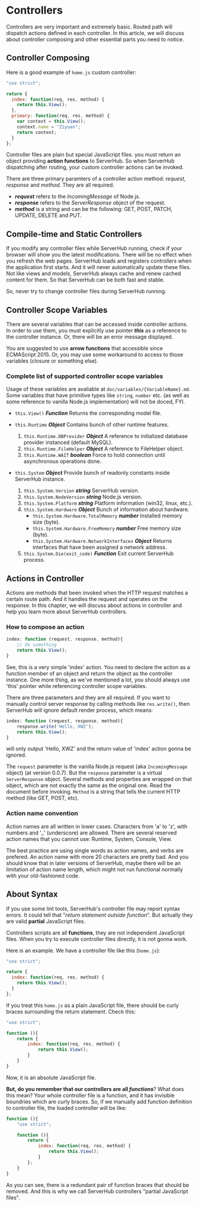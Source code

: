 # Controllers

Controllers are very important and extremely basic. Routed path will dispatch actions defined in each controller. In this article, we will discuss about controller composing and other essential parts you need to notice.

## Controller Composing

Here is a good example of `home.js` custom controller:

```js
"use strict";

return {
  index: function(req, res, method) {
    return this.View();
  },
  primary: function(req, res, method) {
    var context = this.View();
    context.name = "Ziyuan";
    return context;
  }
};
```

Controller files are plain but special JavaScript files. you must return an object providing **action functions** to ServerHub. So when ServerHub dispatching after routing, your custom controller actions can be invoked.

There are three primary paramters of a controller action method: _request_, _response_ and _method_. They are all required.

* **_request_** refers to the _IncomingMessage_ of Node.js.
* **_response_** refers to the _ServerResponse_ object of the request.
* **_method_** is a string and can be the following: GET, POST, PATCH, UPDATE, DELETE and PUT.

## Compile-time and Static Controllers

If you modify any controller files while ServerHub running, check if your browser will show you the latest modifications. There will be no effect when you refresh the web pages. ServerHub loads and registers controllers when the application first starts. And it will never automatically update these files. Not like views and models, ServerHub always cache and renew cached content for them. So that ServerHub can be both fast and stable.

So, never try to change controller files during ServerHub running.

## Controller Scope Variables

There are several variables that can be accessed inside controller actions. In order to use them, you must explicitly use pointer **_this_** as a reference to the controller instance. Or, there will be an error message displayed.

You are suggested to use **arrow functions** that accessible since ECMAScript 2015. Or, you may use some workaround to access to those variables (closure or something else).

### Complete list of supported controller scope variables

Usage of these variables are avaliable at `doc/variables/{VariableName}.md`. Some variables that have primitive types like `string`, `number` etc. (as well as some reference to vanilla Node.js implementation) will not be doced, FYI.

* `this.View()` **_Function_** Returns the corresponding model file.
* `this.Runtime` **_Object_** Contains bunch of other runtime features.

  1.  `this.Runtime.DBProvider` **_Object_** A reference to initialized database provider instanced (default MySQL).
  1.  `this.Runtime.FileHelper` **_Object_** A reference to FileHelper object.
  1.  `this.Runtime.WAIT` **_boolean_** Force to hold connection until asynchronous operations done.

* `this.System` **_Object_** Provide bunch of readonly constants inside ServerHub instance.
  1.  `this.System.Version` **_string_** ServerHub version.
  1.  `this.System.NodeVersion` **_string_** Node.js version.
  1.  `this.System.Platform` **_string_** Platform information (win32, linux, etc.).
  1.  `this.System.Hardware` **_Object_** Bunch of information about hardware.
      * `this.System.Hardware.TotalMemory` **_number_** Installed memory size (byte).
      * `this.System.Hardware.FreeMemory` **_number_** Free memory size (byte).
      * `this.System.Hardware.NetworkInterfaces` **_Object_** Returns interfaces that have been assigned a network address.
  1.  `this.System.Die(exit_code)` **_Function_** Exit current ServerHub process.

## Actions in Controller

Actions are methods that been invoked when the HTTP request matches a certain route path. And it handles the request and operates on the response. In this chapter, we will discuss about actions in controller and help you learn more about ServerHub controllers.

### How to compose an action

```js
index: function (request, response, method){
    // do something
    return this.View();
}
```

See, this is a very simple 'index' action. You need to declare the action as a function member of an object and return the object as the controller instance. One more thing, as we've mentioned a lot, you should always use 'this' pointer while referencing controller scope variables.

There are three parameters and they are all required. If you want to manually control server response by calling methods like `res.write()`, then ServerHub will ignore default render process, which means:

```js
index: function (request, response, method){
    response.write('Hello, XWZ');
    return this.View();
}
```

will only output 'Hello, XWZ' and the return value of 'index' action gonna be ignored.

The `request` parameter is the vanilla Node.js request (aka `IncomingMessage` object) (at version 0.0.7). But the `response` parameter is a virtual `ServerResponse` object. Several methods and properties are wrapped on that object, which are not exactly the same as the original one. Read the document before invoking. `Method` is a string that tells the current HTTP method (like GET, POST, etc).

### Action name convention

Action names are all written in lower cases. Characters from 'a' to 'z', with numbers and '\_' (underscore) are allowed. There are several reserved action names that you cannot use: Runtime, System, Console, View.

The best practice are using single words as action names, and verbs are prefered. An action name with more 20 characters are pretty bad. And you should know that in later versions of ServerHub, maybe there will be an limitation of action name length, which might not run functional normally with your old-fashioned code.

## About Syntax

If you use some lint tools, ServerHub's controller file may report syntax errors. It could tell that "_return statement outside function_". But actually they are valid **partial** JavaScript files.

Controllers scripts are all **functions**, they are not independent JavaScript files. When you try to execute controller files directly, it is not gonna work.

Here is an example. We have a controller file like this (`home.js`):

```js
"use strict";

return {
  index: function(req, res, method) {
    return this.View();
  }
};
```

If you treat this `home.js` as a plain JavaScript file, there should be curly braces surrounding the return statement. Check this:

```js
"use strict";

function (){
    return {
        index: function(req, res, method) {
            return this.View();
        }
    }
}
```

Now, it is an absolute JavaScript file.

**But, do you remember that our controllers are all _functions_**? What does this mean? Your whole controller file is a function, and it has invisible boundries which are curly braces. So, if we manually add function definition to controller file, the loaded controller will be like:

```js
function (){
    "use strict";

    function (){
        return {
            index: function(req, res, method) {
                return this.View();
            }
        };
    }
}
```

As you can see, there is a redundant pair of function braces that should be removed. And this is why we call ServerHub controllers "partial JavaScript files".
